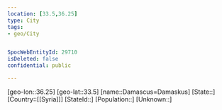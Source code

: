```yaml
---
location: [33.5,36.25]
type: City
tags:
- geo/City


SpocWebEntityId: 29710
isDeleted: false
confidential: public

---
```

[geo-lon::36.25]
[geo-lat::33.5]
[name::Damascus=Damaskus]
[State::]
[Country::[[Syria]]]
[StateId::]
[Population::]
[Unknown::]

